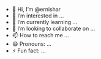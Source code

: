 - 👋 Hi, I’m @ernishar
- 👀 I’m interested in ...
- 🌱 I’m currently learning ...
- 💞️ I’m looking to collaborate on ...
- 📫 How to reach me ...
- 😄 Pronouns: ...
- ⚡ Fun fact: ...

<!---
ernishar/ernishar is a ✨ special ✨ repository because its `README.md` (this file) appears on your GitHub profile.
You can click the Preview link to take a look at your changes.
--->
